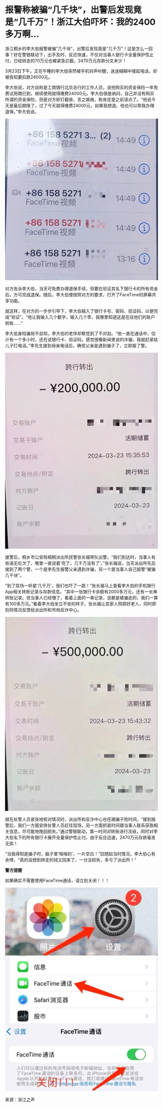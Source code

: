 # 报警称被骗“几千块”，出警后发现竟是“几千万”！浙江大伯吓坏：我的2400多万啊…

浙江桐乡的李大伯报警被骗“几千块”，出警后发现竟是“几千万”！这是怎么一回事？好在警银联动下，出手及时、反应快速，不仅对当事人银行卡全量保护性止付，已经转走的70万元也被紧急拦截，2470万元存款分文未少！

3月23日下午，正在午睡的李大伯突然被手机铃声吵醒，迷迷糊糊中接起电话，却被告知要扣款24000元。

李大伯说，对方自称是工商银行北京总行的工作人员，说他购买的资金保险一年免费试用期已到，继续使用就得缴费24000元。李大伯很是纳闷，自己并没有购买所谓的资金保险，但是对方斩钉截铁、言之凿凿，称肯定是之前误点了。“他说今天是最后期限了，过了今天就得缴费24000元，如果我想退，他也可以帮我办理退保。”李大伯说。

![1f674bdc64b0d6c06f61ad2a181ab50d.jpg](https://raw.githubusercontent.com/qqhsx/qqnews_image/main/2024/03/29/报警称被骗“几千块”，出警后发现竟是“几千万”！浙江大伯吓坏：我的2400多万啊…/1f674bdc64b0d6c06f61ad2a181ab50d.jpg)

对方告诉李大伯，当天可免费办理退保手续，但要在验证其名下银行卡的所有资金后，方可完成退保。随后，李大伯便按照对方的要求，打开了FaceTime的屏幕共享功能。

就这样，在对方的一步步引导下，李大伯输入了银行卡号、密码、验证码，以便完成“验证”。“他让我输入几个数字，输入几个零，我哪里知道这是在往他们的账户转账......”

李大伯身陷骗局不自知，李大伯的老伴却察觉到了不对劲。“他一直在通话中，估计有一个多小时，还在说银行卡、验证码，感觉很像新闻里说的诈骗，我就赶紧给儿子打电话。”李先生接到母亲电话后，确信父亲是遇到骗子了，立即报了警。

![da1ea87ba2bbc850b3fd1db37af77ba1.jpg](https://raw.githubusercontent.com/qqhsx/qqnews_image/main/2024/03/29/报警称被骗“几千块”，出警后发现竟是“几千万”！浙江大伯吓坏：我的2400多万啊…/da1ea87ba2bbc850b3fd1db37af77ba1.jpg)

接警后，桐乡市公安局梧桐派出所民警张长福带队出警。“我们到达时，当事人有些语无伦次了，嘴里一直说着‘完了，几千万没有了’。”张长福说，当天派出所先后接到了两个警，一个是李先生报警父亲遇到诈骗，另一个是当事人自己报警“被骗几千块”。

“到了现场一听是‘几千万’，我们也吓了一跳！”张长福马上查看李大伯的手机银行App相关转账记录与存款信息。“其中一张银行卡余额有2000多万元，还有一长串转账记录。但当事人已经懵了，看着上面的一串记录，说都是被骗走的，我们一算有100多万元。”看着李大伯坐立不安的样子，张长福让其家人照顾好老人，同时即刻将情况反馈给派出所和市局反诈中心。

![b1e6b0f4bc31ec639acca7dd54458b3d.jpg](https://raw.githubusercontent.com/qqhsx/qqnews_image/main/2024/03/29/报警称被骗“几千块”，出警后发现竟是“几千万”！浙江大伯吓坏：我的2400多万啊…/b1e6b0f4bc31ec639acca7dd54458b3d.jpg)

就在处警人员紧张地核对情况时，派出所和反诈中心也在跟骗子抢时间。“接到报警后，我们一方面安排处警人员赶往现场，另一方面抓紧时间跟当事人联系获取相关信息，尽可能地挽回损失。”通过警银联动，第一时间对转账进行冻结，同时对李大伯名下的所有银行卡展开全量保护性止付。由于反应迅速，2470万元存款毫发无损！

“当我得知是骗子时，脑子里‘嗡嗡的’，一片空白！”回想起当时情况，李大伯心有余悸，“真的没想到转走的钱又回来了，一分没损失，多亏了派出所！”

**警方提醒**

如果确实不需要使用FaceTime通话，请立刻关闭！！！

![6e14f688a3f163aaa91ffe0bf2f96e2f.jpg](https://raw.githubusercontent.com/qqhsx/qqnews_image/main/2024/03/29/报警称被骗“几千块”，出警后发现竟是“几千万”！浙江大伯吓坏：我的2400多万啊…/6e14f688a3f163aaa91ffe0bf2f96e2f.jpg)

来源：浙江之声


